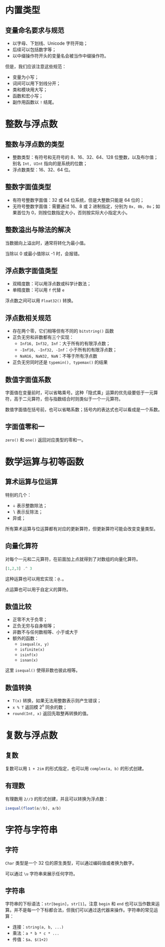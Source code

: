# 内置类型

## 变量命名要求与规范

- 以字母、下划线、Unicode 字符开始；
- 后续可以包括数字等；
- 以中缀操作符开头的变量名会被当作中缀操作符。

但是，我们应该注意这些规范：

- 变量为小写；
- 词间可以用下划线分开；
- 类和模块用大写；
- 函数和宏小写；
- 副作用函数以 `!` 结尾。

# 整数与浮点数

## 整数与浮点数的类型

- 整数类型：有符号和无符号的 8、16、32、64、128 位整数，以及布尔值；别名 `Int, UInt` 指向的是系统的位数；
- 浮点数类型：16、32、64 位。

## 整数字面值类型

- 有符号整数字面值：32 或 64 位系统，但是大整数只能是 64 位的；
- 无符号整数字面值：需要通过 16、8 或 2 进制指定，分别为 `0x, 0b, 0o`；如果首位为 0，则按位数指定大小，否则按实际大小指定大小。

## 整数溢出与除法的解决

当数据向上溢出时，通常将转化为最小值。

当除以 0 或最小值除以 -1 时，会报错。

## 浮点数字面值类型

- 双精度数：可以用浮点数或科学计数法；
- 单精度数：可以用 `f` 代替 `e`

浮点数之间可以用 `Float32()` 转换。

## 浮点数相关规范

- 存在两个零，它们相等但有不同的 `bitstring()` 函数
- 正负无穷和非数都有三个实现：
  - `Inf16, Inf32, Inf`：大于所有的有限浮点数；
  - `-Inf16, -Inf32, -Inf`：小于所有的有限浮点数；
  - `NaN16, NaN32, NaN`：不等于所有浮点数
- 正负无穷同时还是 `typemin(), typemax()` 的结果

## 数值字面值系数

字面值在变量前时，可以省略乘号。这种「隐式乘」运算的优先级要低于一元算符，高于二元算符，但与指数结合时则类似于一个一元算符。

数值字面值在括号前，也可以省略系数；括号内的表达式也可以看成是一个系数。

## 字面值零和一

`zero()` 和 `one()` 返回对应类型的零和一。

# 数学运算与初等函数

## 算术运算与位运算

特别的几个：

- $\div$ 表示整数除法；
- $\backslash$ 表示反除法；
- 异或；

所有算术运算与位运算都有对应的更新算符，但更新算符可能会改变变量类型。

## 向量化算符

对每个一元和二元算符，在前面加上点就得到了对数组的向量化算符。

```julia
[1,2,3] .^ 3
```

这种运算也可以用宏实现：`@.`。

点运算也可以用于自定义的算符。

## 数值比较

- 正零不大于负零；
- 正负无穷与自身相等；
- 非数不与任何数相等、小于或大于
- 额外的函数：
  - `isequal(x, y)`
  - `isfinite(x)`
  - `isinf(x)`
  - `isnan(x)`

这里 `isequal()` 使得非数也彼此相等。

## 数值转换

- `T(x)` 转换，如果无法用整数表示则产生错误；
- `x % T` 返回模 $2^n$ 同余的数；
- `round(Int, x)` 返回先取整再转换的值。

# 复数与浮点数

## 复数

复数可以用 `1 + 2im` 的形式指定，也可以用 `complex(a, b)` 的形式创建。

## 有理数

有理数用 `2//3` 的形式创建，并且可以转换为浮点数：

```julia
isequal(float(a//b), a/b)
```

# 字符与字符串

## 字符

`Char` 类型是一个 32 位的原生类型，可以通过编码值或者换为数字。

可以通过 `\u` 字符串来展示任何字符。

## 字符串

字符串的下标语法：`str[begin]`，`str[1]`。注意 `begin` 和 `end` 也可以当作数来运算。并不是每一个下标都合法，但我们可以通过迭代器来操作。字符串的常见运算：

- 连接：`string(a, b, ...)`
- 乘法：`a * b * c * ...`
- 传值：`$a`、`$(1+2)`

